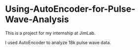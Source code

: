 # Using-AutoEncoder-for-Pulse-Wave-Analysis

This is a project for my internship at JimLab.

I used AutoEncoder to analyze 18k pulse wave data.

